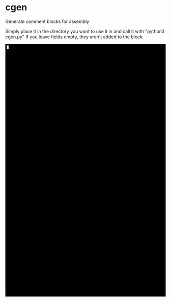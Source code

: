# cgen
Generate comment blocks for assembly

Simply place it in the directory you want to use it in and call it with "python3 cgen.py"
If you leave fields empty, they aren't added to the block

<img src="https://github.com/jorritwegman/cgen/blob/master/download.gif?raw=true">
